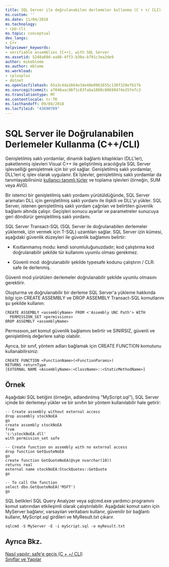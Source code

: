 ```yaml
---
title: SQL Server ile doğrulanabilen derlemeler kullanma (C + +/ CLI) | Microsoft Docs
ms.custom: ''
ms.date: 11/04/2016
ms.technology:
- cpp-cli
ms.topic: conceptual
dev_langs:
- C++
helpviewer_keywords:
- verifiable assemblies [C++], with SQL Server
ms.assetid: 5248a60d-aa88-4ff3-b30a-b791c3ea2de9
author: mikeblome
ms.author: mblome
ms.workload:
- cplusplus
- dotnet
ms.openlocfilehash: 65a3c4da1664e34e40e0961655c130f320efb17b
ms.sourcegitcommit: a7046aac86f1c83faba1088c80698474e25fe7c3
ms.translationtype: MT
ms.contentlocale: tr-TR
ms.lasthandoff: 09/04/2018
ms.locfileid: "43690709"
---
```

# <a name="using-verifiable-assemblies-with-sql-server-ccli"></a>SQL Server ile Doğrulanabilen Derlemeler Kullanma (C++/CLI)
Genişletilmiş saklı yordamlar, dinamik bağlantı kitaplıkları (DLL'ler), paketlenmiş işlevleri Visual C++ ile geliştirilmiş aracılığıyla SQL Server işlevselliği genişletmek için bir yol sağlar. Genişletilmiş saklı yordamlar, DLL'leri iç işlev olarak uygulanır. Ek İşlevler, genişletilmiş saklı yordamlar da tanımlayabilirsiniz [kullanıcı tanımlı türler](../cpp/classes-and-structs-cpp.md) ve toplama işlevleri (örneğin, SUM veya AVG).  
  
 Bir istemci bir genişletilmiş saklı yordamı yürütüldüğünde, SQL Server aramaları DLL için genişletilmiş saklı yordamı ile ilişkili ve DLL'yi yükler. SQL Server, istenen genişletilmiş saklı yordam çağrıları ve belirtilen güvenlik bağlamı altında çalışır. Geçişleri sonucu ayarlar ve parametreler sunucuya geri döndürür genişletilmiş saklı yordamı.  
  
 SQL Server Transact-SQL (SQL Server ile doğrulanabilen derlemeler yüklemek, izin vermek için T-SQL) uzantıları sağlar. SQL Server izin kümesi, aşağıdaki güvenlik düzeyleri ile güvenlik bağlamını belirtir:  
  
-   Kısıtlanmamış modu: kendi sorumluluğunuzdadır; kod çalıştırma kod doğrulanabilir şekilde tür kullanımı uyumlu olması gerekmez.  
  
-   Güvenli mod: doğrulanabilir şekilde typesafe kodunu çalıştırın / CLR: safe ile derlenmiş.  
  
 Güvenli mod yürütülen derlemeler doğrulanabilir şekilde uyumlu olmasını gerektirir.  
  
 Oluşturma ve doğrulanabilir bir derleme SQL Server'a yükleme hakkında bilgi için CREATE ASSEMBLY ve DROP ASSEMBLY Transact-SQL komutlarını şu şekilde kullanın:  
  
```  
CREATE ASSEMBLY <assemblyName> FROM <'Assembly UNC Path'> WITH   
  PERMISSION_SET <permissions>  
DROP ASSEMBLY <assemblyName>  
```  
  
 Permıssıon_set komut güvenlik bağlamını belirtir ve SINIRSIZ, güvenli ve genişletilmiş değerlere sahip olabilir.  
  
 Ayrıca, bir sınıf, yöntem adları bağlamak için CREATE FUNCTION komutunu kullanabilirsiniz:  
  
```  
CREATE FUNCTION <FunctionName>(<FunctionParams>)  
RETURNS returnType  
[EXTERNAL NAME <AssemblyName>:<ClassName>::<StaticMethodName>]  
```  
  
## <a name="example"></a>Örnek  
 Aşağıdaki SQL betiğini (örneğin, adlandırılmış "MyScript.sql"), SQL Server içinde bir derlemeyi yükler ve bir sınıfın bir yöntem kullanılabilir hale getirir:  
  
```  
-- Create assembly without external access  
drop assembly stockNoEA  
go  
create assembly stockNoEA  
from   
'c:\stockNoEA.dll'  
with permission_set safe  
  
-- Create function on assembly with no external access  
drop function GetQuoteNoEA  
go  
create function GetQuoteNoEA(@sym nvarchar(10))  
returns real  
external name stockNoEA:StockQuotes::GetQuote  
go  
  
-- To call the function  
select dbo.GetQuoteNoEA('MSFT')  
go  
```  
  
 SQL betikleri SQL Query Analyzer veya sqlcmd.exe yardımcı programını komut satırından etkileşimli olarak çalıştırılabilir. Aşağıdaki komut satırı için MyServer bağlanır, varsayılan veritabanı kullanır, güvenilir bir bağlantı kullanır, MyScript.sql girdileri ve MyResult.txt çıkarır.  
  
```  
sqlcmd -S MyServer -E -i myScript.sql -o myResult.txt  
```  
  
## <a name="see-also"></a>Ayrıca Bkz.  
 [Nasıl yapılır: safe'e geçiş (C + +/ CLI)](../dotnet/how-to-migrate-to-clr-safe-cpp-cli.md)   
 [Sınıflar ve Yapılar](../cpp/classes-and-structs-cpp.md)